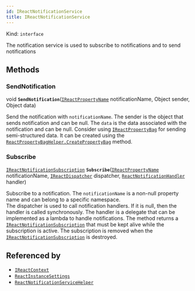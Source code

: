 ```yaml
---
id: IReactNotificationService
title: IReactNotificationService
---
```


Kind: `interface`



The notification service is used to subscribe to notifications and to send notifications



## Methods
### SendNotification
void **`SendNotification`**([`IReactPropertyName`](IReactPropertyName) notificationName, Object sender, Object data)

Send the notification with `notificationName`. The sender is the object that sends notification and can be null. The `data` is the data associated with the notification and can be null. Consider using [`IReactPropertyBag`](IReactPropertyBag) for sending semi-structured data. It can be created using the [`ReactPropertyBagHelper.CreatePropertyBag`](ReactPropertyBagHelper#createpropertybag) method.



### Subscribe
[`IReactNotificationSubscription`](IReactNotificationSubscription) **`Subscribe`**([`IReactPropertyName`](IReactPropertyName) notificationName, [`IReactDispatcher`](IReactDispatcher) dispatcher, [`ReactNotificationHandler`](ReactNotificationHandler) handler)

Subscribe to a notification. The `notificationName` is a non-null property name and can belong to a specific namespace. <br/>The dispatcher is used to call notification handlers. If it is null, then the handler is called synchronously. The handler is a delegate that can be implemented as a lambda to handle notifications. The method returns a [`IReactNotificationSubscription`](IReactNotificationSubscription) that must be kept alive while the subscription is active. The subscription is removed when the [`IReactNotificationSubscription`](IReactNotificationSubscription) is destroyed.






## Referenced by
- [`IReactContext`](IReactContext)
- [`ReactInstanceSettings`](ReactInstanceSettings)
- [`ReactNotificationServiceHelper`](ReactNotificationServiceHelper)
